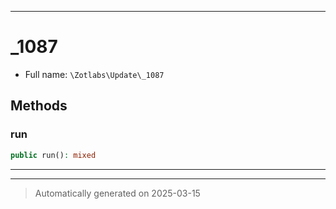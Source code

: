 ***

# _1087





* Full name: `\Zotlabs\Update\_1087`




## Methods


### run



```php
public run(): mixed
```












***


***
> Automatically generated on 2025-03-15
